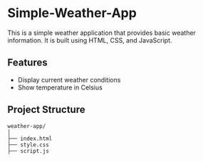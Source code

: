 # Simple-Weather-App

This is a simple weather application that provides basic weather information. It is built using HTML, CSS, and JavaScript.

## Features

- Display current weather conditions
- Show temperature in Celsius

## Project Structure

```plaintext
weather-app/
│
├── index.html
├── style.css
├── script.js
